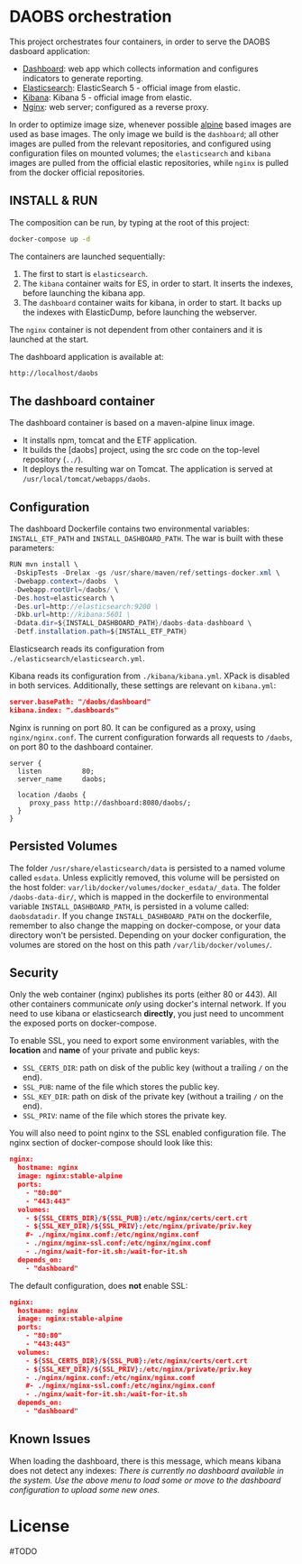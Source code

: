 DAOBS orchestration
===================
This project orchestrates four containers, in order to serve the DAOBS dasboard application:
* [Dashboard](https://github.com/INSPIRE-MIF/daobs/): web app which collects information and configures indicators to generate reporting.
* [Elasticsearch](https://github.com/elastic/elasticsearch-docker/tree/5.5): ElasticSearch 5 - official image from elastic.
* [Kibana](https://github.com/elastic/kibana): Kibana 5 - official image from elastic.
* [Nginx](https://hub.docker.com/_/nginx/): web server; configured as a reverse proxy.

In order to optimize image size, whenever possible [alpine](https://alpinelinux.org/) based images are used as base images. The only image we build is the `dashboard`; all other images are pulled from the relevant repositories, and configured using configuration files on mounted volumes; the `elasticsearch` and `kibana` images are pulled from the official elastic repositories, while `nginx` is pulled from the docker official repositories.

INSTALL & RUN
-------------
The composition can be run, by typing at the root of this project:
```bash
docker-compose up -d
```
The containers are launched sequentially:
1. The first to start is `elasticsearch`.
2. The `kibana` container waits for ES, in order to start. It inserts the indexes, before launching the kibana app.
3. The `dashboard` container waits for kibana, in order to start. It backs up the indexes with ElasticDump, before launching the webserver.

The `nginx` container is not dependent from other containers and it is launched at the start.

The dashboard application is available at:
```bash
http://localhost/daobs
```

The dashboard container
-----------------------
The dashboard container is based on a maven-alpine linux image.
* It installs npm, tomcat and the ETF application.
* It builds the [daobs] project, using the src code on the top-level repository (`../`).
*  It deploys the resulting war on Tomcat. The application is served at `/usr/local/tomcat/webapps/daobs`.

Configuration
-------------
The dashboard Dockerfile contains two environmental variables: `INSTALL_ETF_PATH` and `INSTALL_DASHBOARD_PATH`. The war is built with these parameters:
```java
RUN mvn install \
 -DskipTests -Drelax -gs /usr/share/maven/ref/settings-docker.xml \
 -Dwebapp.context=/daobs  \
 -Dwebapp.rootUrl=/daobs/ \
 -Des.host=elasticsearch \
 -Des.url=http://elasticsearch:9200 \
 -Dkb.url=http://kibana:5601 \
 -Ddata.dir=${INSTALL_DASHBOARD_PATH}/daobs-data-dashboard \
 -Detf.installation.path=${INSTALL_ETF_PATH}
```

Elasticsearch reads its configuration from `./elasticsearch/elasticsearch.yml`.

Kibana reads its configuration from `./kibana/kibana.yml`. XPack is disabled in both services. Additionally, these settings are relevant on `kibana.yml`:
```json
server.basePath: "/daobs/dashboard"
kibana.index: ".dashboards"
```

Nginx is running on port 80. It can be configured as a proxy, using `nginx/nginx.conf`. The current configuration forwards all requests to `/daobs`, on port 80 to the dashboard container.

```
server {
  listen          80;
  server_name     daobs;

  location /daobs {
     proxy_pass http://dashboard:8080/daobs/;
  }
}
```

Persisted Volumes
-----------------
The folder `/usr/share/elasticsearch/data` is persisted to a named volume called `esdata`. Unless explicitly removed, this volume will be persisted on the host folder: `var/lib/docker/volumes/docker_esdata/_data`.
The folder `/daobs-data-dir/`, which is mapped in the dockerfile to environmental variable `INSTALL_DASHBOARD_PATH`, is persisted in a volume called: `daobsdatadir`. If you change `INSTALL_DASHBOARD_PATH` on the dockerfile, remember to also change the mapping on docker-compose, or your data directory won't be persisted.
Depending on your docker configuration, the volumes are stored on the host on this path `/var/lib/docker/volumes/`.

Security
--------
Only the web container (nginx) publishes its ports (either 80 or 443). All other containers communicate *only* using docker's internal network. If you need to use kibana or elasticsearch **directly**, you just need to uncomment the exposed ports on docker-compose.

To enable SSL, you need to export some environment variables, with the **location** and **name** of your private and public keys:

* `SSL_CERTS_DIR`: path on disk of the public key (without a trailing `/` on the end).
* `SSL_PUB`: name of the file which stores the public key.
* `SSL_KEY_DIR`: path on disk of the private key (without a trailing `/` on the end).
* `SSL_PRIV`: name of the file which stores the private key.

You will also need to point nginx to the SSL enabled configuration file. The nginx section of docker-compose should look like this:

```json
nginx:
  hostname: nginx
  image: nginx:stable-alpine
  ports:
    - "80:80"
    - "443:443"
  volumes:
    - ${SSL_CERTS_DIR}/${SSL_PUB}:/etc/nginx/certs/cert.crt
    - ${SSL_KEY_DIR}/${SSL_PRIV}:/etc/nginx/private/priv.key
    #- ./nginx/nginx.conf:/etc/nginx/nginx.conf
    - ./nginx/nginx-ssl.conf:/etc/nginx/nginx.conf
    - ./nginx/wait-for-it.sh:/wait-for-it.sh
  depends_on:
    - "dashboard"
```

The default configuration, does **not** enable SSL:

```json
nginx:
  hostname: nginx
  image: nginx:stable-alpine
  ports:
    - "80:80"
    - "443:443"
  volumes:
    - ${SSL_CERTS_DIR}/${SSL_PUB}:/etc/nginx/certs/cert.crt
    - ${SSL_KEY_DIR}/${SSL_PRIV}:/etc/nginx/private/priv.key
    - ./nginx/nginx.conf:/etc/nginx/nginx.conf
    #- ./nginx/nginx-ssl.conf:/etc/nginx/nginx.conf
    - ./nginx/wait-for-it.sh:/wait-for-it.sh
  depends_on:
    - "dashboard"
```

Known Issues
------------
When loading the dashboard, there is this message, which means kibana does not detect any indexes: *There is currently no dashboard available in the system. Use the above menu to load some or move to the dashboard configuration to upload some new ones.*

License
========
#TODO
